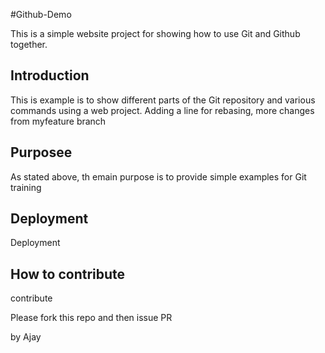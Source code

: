 
#Github-Demo

This is a simple website project for showing how to use Git and Github together.

## Introduction

This is example is to show different parts of the Git repository and various commands using a web project. Adding a line for rebasing, more changes from myfeature branch

## Purposee

As stated above, th emain purpose is to provide simple examples for Git training

## Deployment
Deployment
## How to contribute

contribute

Please fork this repo and then issue PR

by Ajay
